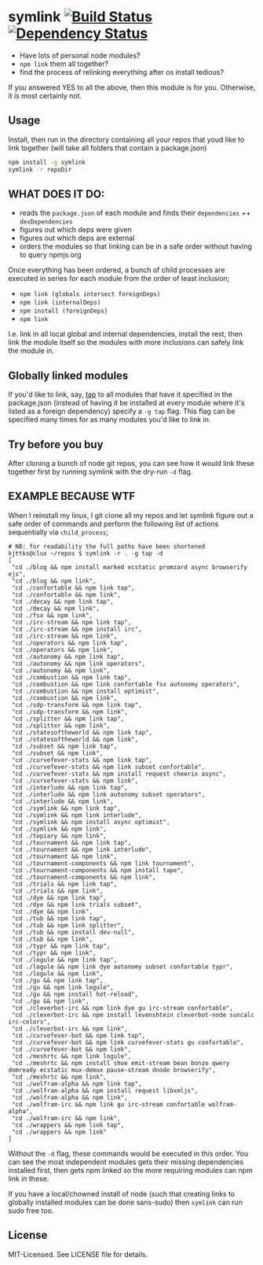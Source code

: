 # symlink [![Build Status](https://secure.travis-ci.org/clux/symlink.png)](http://travis-ci.org/clux/symlink) [![Dependency Status](https://david-dm.org/clux/symlink.png)](https://david-dm.org/clux/symlink)

- Have lots of personal node modules?
- `npm link` them all together?
- find the process of relinking everything after os install tedious?

If you answered YES to all the above, then this module is for you.
Otherwise, it is most certainly not.

## Usage
Install, then run in the directory containing all your repos that youd like to link together (will take all folders that contain a package.json)

```bash
npm install -g symlink
symlink -r repoDir
```

## WHAT DOES IT DO:

- reads the `package.json` of each module and finds their `dependencies` ++ `devDependencies`
- figures out which deps were given
- figures out which deps are external
- orders the modules so that linking can be in a safe order without having to query npmjs.org

Once everything has been ordered, a bunch of child processes are executed in series for each module from the order of least inclusion;

- `npm link (globals intersect foreignDeps)`
- `npm link (internalDeps)`
- `npm install (foreignDeps)`
- `npm link`

I.e. link in all local global and internal dependencies, install the rest, then link the module itself so the modules with more inclusions can safely link the module in.

## Globally linked modules
If you'd like to link, say, [tap](https://npmjs.org/package/tap) to all modules that have it specified in the package.json (instead of having it be installed at every module where it's listed as a foreign dependency) specify a `-g tap` flag. This flag can be specified many times for as many modules you'd like to link in.

## Try before you buy
After cloning a bunch of node git repos, you can see how it would link these together first by running symlink with the dry-run `-d` flag.

## EXAMPLE BECAUSE WTF
When I reinstall my linux, I git clone all my repos and let symlink figure out a safe order of commands and perform the following list of actions sequentially via `child_process`;


```
# NB: for readability the full paths have been shortened
kjttks@clux ~/repos $ symlink -r . -g tap -d
[
 "cd ./blog && npm install marked ecstatic promzard async browserify ejs",
 "cd ./blog && npm link",
 "cd ./confortable && npm link tap",
 "cd ./confortable && npm link",
 "cd ./decay && npm link tap",
 "cd ./decay && npm link",
 "cd ./fsx && npm link",
 "cd ./irc-stream && npm link tap",
 "cd ./irc-stream && npm install irc",
 "cd ./irc-stream && npm link",
 "cd ./operators && npm link tap",
 "cd ./operators && npm link",
 "cd ./autonomy && npm link tap",
 "cd ./autonomy && npm link operators",
 "cd ./autonomy && npm link",
 "cd ./combustion && npm link tap",
 "cd ./combustion && npm link confortable fsx autonomy operators",
 "cd ./combustion && npm install optimist",
 "cd ./combustion && npm link",
 "cd ./sdp-transform && npm link tap",
 "cd ./sdp-transform && npm link",
 "cd ./splitter && npm link tap",
 "cd ./splitter && npm link",
 "cd ./statesoftheworld && npm link tap",
 "cd ./statesoftheworld && npm link",
 "cd ./subset && npm link tap",
 "cd ./subset && npm link",
 "cd ./curvefever-stats && npm link tap",
 "cd ./curvefever-stats && npm link subset confortable",
 "cd ./curvefever-stats && npm install request cheerio async",
 "cd ./curvefever-stats && npm link",
 "cd ./interlude && npm link tap",
 "cd ./interlude && npm link autonomy subset operators",
 "cd ./interlude && npm link",
 "cd ./symlink && npm link tap",
 "cd ./symlink && npm link interlude",
 "cd ./symlink && npm install async optimist",
 "cd ./symlink && npm link",
 "cd ./topiary && npm link",
 "cd ./tournament && npm link tap",
 "cd ./tournament && npm link interlude",
 "cd ./tournament && npm link",
 "cd ./tournament-components && npm link tournament",
 "cd ./tournament-components && npm install tape",
 "cd ./tournament-components && npm link",
 "cd ./trials && npm link tap",
 "cd ./trials && npm link",
 "cd ./dye && npm link tap",
 "cd ./dye && npm link trials subset",
 "cd ./dye && npm link",
 "cd ./tub && npm link tap",
 "cd ./tub && npm link splitter",
 "cd ./tub && npm install dev-null",
 "cd ./tub && npm link",
 "cd ./typr && npm link tap",
 "cd ./typr && npm link",
 "cd ./logule && npm link tap",
 "cd ./logule && npm link dye autonomy subset confortable typr",
 "cd ./logule && npm link",
 "cd ./gu && npm link tap",
 "cd ./gu && npm link logule",
 "cd ./gu && npm install hot-reload",
 "cd ./gu && npm link",
 "cd ./cleverbot-irc && npm link dye gu irc-stream confortable",
 "cd ./cleverbot-irc && npm install levenshtein cleverbot-node suncalc irc-colors",
 "cd ./cleverbot-irc && npm link",
 "cd ./curvefever-bot && npm link tap",
 "cd ./curvefever-bot && npm link curvefever-stats gu confortable",
 "cd ./curvefever-bot && npm link",
 "cd ./meshrtc && npm link logule",
 "cd ./meshrtc && npm install shoe emit-stream bean bonzo qwery domready ecstatic mux-demux pause-stream dnode browserify",
 "cd ./meshrtc && npm link",
 "cd ./wolfram-alpha && npm link tap",
 "cd ./wolfram-alpha && npm install request libxmljs",
 "cd ./wolfram-alpha && npm link",
 "cd ./wolfram-irc && npm link gu irc-stream confortable wolfram-alpha",
 "cd ./wolfram-irc && npm link",
 "cd ./wrappers && npm link tap",
 "cd ./wrappers && npm link"
]
```

Without the `-d` flag, these commands would be executed in this order.
You can see the most independent modules gets their missing dependencies installed first, then gets npm linked so the more requiring modules can npm link in these.

If you have a local/chowned install of node (such that creating links to globally installed modules can be done sans-sudo) then `symlink` can run sudo free too.

## License
MIT-Licensed. See LICENSE file for details.
